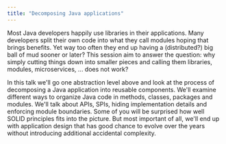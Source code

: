 ```yaml
---
title: "Decomposing Java applications"
---
```


Most Java developers happily use libraries in their applications. Many developers split their own code into what they call modules hoping that brings benefits. Yet way too often they end up having a (distributed?) big ball of mud sooner or later? This session aim to answer the question: why simply cutting things down into smaller pieces and calling them libraries, modules, microservices, ... does not work?

In this talk we'll go one abstraction level above and look at the process of decomposing a Java application into reusable components. We'll examine different ways to organize Java code in methods, classes, packages and modules. We'll talk about APIs, SPIs, hiding implementation details and enforcing module boundaries. Some of you will be surprised how well SOLID principles fits into the picture. But most important of all, we'll end up with application design that has good chance to evolve over the years without introducing additional accidental complexity.
